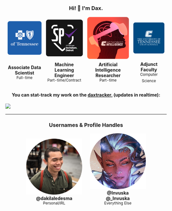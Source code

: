 <h3 align="center" style="text-align: center"> Hi! 👋 I'm Dax. </h3>
<table align="center" style="text-align: center; border: none;">
    <tbody align="center" style="border: none;">
        <tr align="center" style="border: none;">
            <td align="center" style="border: none;"><img width="175vw" src="media/bcbst.png"></td>
            <td align="center" style="border: none;"><img width="175vw" src="media/sp1.png"></td>
            <td align="center" style="border: none;"><img width="175vw" src="media/nilab.png"></td>
            <td align="center" style="border: none;"><img width="175vw" src="media/utc.png"></td>
        </tr>
        <tr align="center" style="border: none;">
            <td align="center" style="border: none;">
                <b> Associate Data Scientist </b> <br>
                <sup> Full-time </sup>
            </td>
            <td align="center" style="border: none;">
                <b> Machine Learning Engineer </b> <br>
                <sup> Part-time/Contract </sup>
            </td>
            <td align="center" style="border: none;">
                <b> Artificial Intelligence Researcher </b> <br>
                <sup> Part-time </sup>
            </td>
            <td align="center" style="border: none;">
                <b> Adjunct Faculty </b> <br>
                <sup> Computer Science </sup>
            </td>
        </tr>
    </tbody>
</table>

<h4 align="center" style="text-align: center"> You can stat-track my work on the <a href="https://dakilaledesma.github.io/">daxtracker.</a> (updates in realtime): </h4>
<img src="https://dakilaledesma.github.io/public/heatmap.png">

---
<h3 align="center" style="text-align: center"> Usernames & Profile Handles </h3>

<div align="center">
  <span style="display: inline-block; margin-right: 20px; text-align: center;">
    <img width="175" src="media/self.png"><br>
    <b>@dakilaledesma</b><br>
    <sup>Personal/IRL</sup>
      <br>
  </span>
  <span style="display: inline-block; text-align: center;">
    <img width="175" src="media/dp.png"><br>
    <b>@Invuska<br>@_Invuska</b><br>
    <sup>Everything Else</sup>
  </span>
</div>

<!--
**dakilaledesma/dakilaledesma** is a ✨ _special_ ✨ repository because its `README.md` (this file) appears on your GitHub profile.

Here are some ideas to get you started:

- 🔭 I’m currently working on ...
- 🌱 I’m currently learning ...
- 👯 I’m looking to collaborate on ...
- 🤔 I’m looking for help with ...
- 💬 Ask me about ...
- 📫 How to reach me: ...
- 😄 Pronouns: ...
- ⚡ Fun fact: ...
-->

